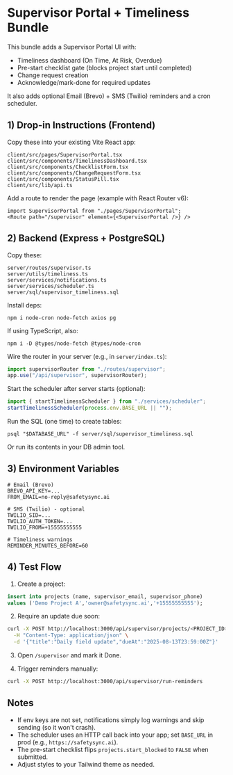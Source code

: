 # Supervisor Portal + Timeliness Bundle

This bundle adds a Supervisor Portal UI with:
- Timeliness dashboard (On Time, At Risk, Overdue)
- Pre-start checklist gate (blocks project start until completed)
- Change request creation
- Acknowledge/mark-done for required updates

It also adds optional Email (Brevo) + SMS (Twilio) reminders and a cron scheduler.

## 1) Drop-in Instructions (Frontend)

Copy these into your existing Vite React app:

```
client/src/pages/SupervisorPortal.tsx
client/src/components/TimelinessDashboard.tsx
client/src/components/ChecklistForm.tsx
client/src/components/ChangeRequestForm.tsx
client/src/components/StatusPill.tsx
client/src/lib/api.ts
```

Add a route to render the page (example with React Router v6):

```tsx
import SupervisorPortal from "./pages/SupervisorPortal";
<Route path="/supervisor" element={<SupervisorPortal />} />
```

## 2) Backend (Express + PostgreSQL)

Copy these:

```
server/routes/supervisor.ts
server/utils/timeliness.ts
server/services/notifications.ts
server/services/scheduler.ts
server/sql/supervisor_timeliness.sql
```

Install deps:
```
npm i node-cron node-fetch axios pg
```

If using TypeScript, also:
```
npm i -D @types/node-fetch @types/node-cron
```

Wire the router in your server (e.g., in `server/index.ts`):

```ts
import supervisorRouter from "./routes/supervisor";
app.use("/api/supervisor", supervisorRouter);
```

Start the scheduler after server starts (optional):
```ts
import { startTimelinessScheduler } from "./services/scheduler";
startTimelinessScheduler(process.env.BASE_URL || "");
```

Run the SQL (one time) to create tables:
```
psql "$DATABASE_URL" -f server/sql/supervisor_timeliness.sql
```

Or run its contents in your DB admin tool.

## 3) Environment Variables

```
# Email (Brevo)
BREVO_API_KEY=...
FROM_EMAIL=no-reply@safetysync.ai

# SMS (Twilio) - optional
TWILIO_SID=...
TWILIO_AUTH_TOKEN=...
TWILIO_FROM=+15555555555

# Timeliness warnings
REMINDER_MINUTES_BEFORE=60
```

## 4) Test Flow

1. Create a project:
```sql
insert into projects (name, supervisor_email, supervisor_phone) 
values ('Demo Project A','owner@safetysync.ai','+15555555555');
```

2. Require an update due soon:
```bash
curl -X POST http://localhost:3000/api/supervisor/projects/<PROJECT_ID>/require-update \
  -H "Content-Type: application/json" \
  -d '{"title":"Daily field update","dueAt":"2025-08-13T23:59:00Z"}'
```

3. Open `/supervisor` and mark it Done.

4. Trigger reminders manually:
```bash
curl -X POST http://localhost:3000/api/supervisor/run-reminders
```

## Notes

- If env keys are not set, notifications simply log warnings and skip sending (so it won't crash).
- The scheduler uses an HTTP call back into your app; set `BASE_URL` in prod (e.g., `https://safetysync.ai`).
- The pre-start checklist flips `projects.start_blocked` to `FALSE` when submitted.
- Adjust styles to your Tailwind theme as needed.
